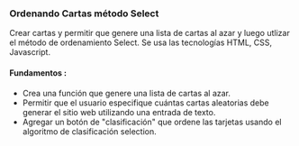 ### Ordenando Cartas método Select
Crear cartas y permitir que genere una lista de cartas al azar y luego utlizar el método de ordenamiento Select. Se usa las tecnologías HTML, CSS, Javascript.

 #### Fundamentos :
- Crea una función que genere una lista de cartas al azar.
- Permitir que el usuario especifique cuántas cartas aleatorias debe generar el sitio web utilizando una entrada de texto.
- Agregar un botón de "clasificación" que ordene las tarjetas usando el algoritmo de clasificación selection.
